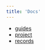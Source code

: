 ```yaml
---
title: 'Docs'
---
```


- [guides](/docs/guides)
- [project](/docs/project)
- [records](/docs/records)
